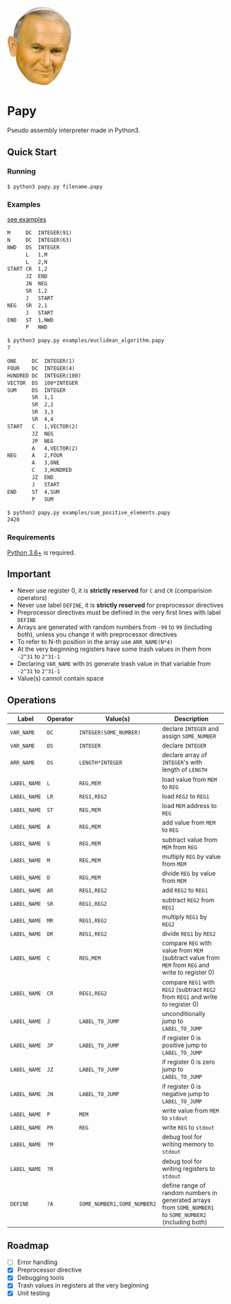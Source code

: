 <img src="papaj.png" alt="" width="150"/>

# Papy

Pseudo assembly interpreter made in Python3.

## Quick Start

### Running

```sh
$ python3 papy.py filename.papy
```

### Examples

[see examples](examples/)

```txt
M     DC  INTEGER(91)
N     DC  INTEGER(63)
NWD   DS  INTEGER
      L   1,M
      L   2,N
START CR  1,2
      JZ  END
      JN  NEG
      SR  1,2
      J   START
NEG   SR  2,1
      J   START
END   ST  1,NWD
      P   NWD
```

```sh
$ python3 papy.py examples/euclidean_algorithm.papy
7
```

```txt
ONE     DC  INTEGER(1)
FOUR    DC  INTEGER(4)
HUNDRED DC  INTEGER(100)
VECTOR  DS  100*INTEGER
SUM     DS  INTEGER
        SR  1,1
        SR  2,2
        SR  3,3
        SR  4,4
START   C   1,VECTOR(2)
        JZ  NEG
        JP  NEG
        A   4,VECTOR(2)
NEG     A   2,FOUR
        A   3,ONE
        C   3,HUNDRED
        JZ  END
        J   START
END     ST  4,SUM
        P   SUM
```

```sh
$ python3 papy.py examples/sum_positive_elements.papy
2420
```

### Requirements

[Python 3.6+](https://www.python.org) is required.


## Important

- Never use register 0, it is **strictly reserved** for `C` and `CR` (comparision operators)
- Never use label `DEFINE`, it is **strictly reserved** for preprocessor directives
- Preprocessor directives must be defined in the very first lines with label `DEFINE`
- Arrays are generated with random numbers from `-99` to `99` (including both), unless you change it with preprocessor directives
- To refer to N-th position in the array use `ARR_NAME(N*4)`
- At the very beginning registers have some trash values in them from `-2^31` to `2^31-1`
- Declaring `VAR_NAME` with `DS` generate trash value in that variable from `-2^31` to `2^31-1`
- Value(s) cannot contain space

## Operations
Label | Operator | Value(s) | Description
--- | --- | --- | ---
`VAR_NAME` | `DC` | `INTEGER(SOME_NUMBER)` | declare `INTEGER` and assign `SOME_NUMBER`
`VAR_NAME` | `DS` | `INTEGER` | declare `INTEGER`
`ARR_NAME` | `DS` | `LENGTH*INTEGER` | declare array of `INTEGER`'s with length of  `LENGTH`
`LABEL_NAME` | `L` | `REG,MEM` | load value from `MEM` to `REG`
`LABEL_NAME` | `LR` | `REG1,REG2` | load `REG2` to `REG1`
`LABEL_NAME` | `ST` | `REG,MEM` | load `MEM` address to `REG`
`LABEL_NAME` | `A` | `REG,MEM` | add value from `MEM` to `REG`
`LABEL_NAME` | `S` | `REG,MEM` | subtract value from `MEM` from `REG`
`LABEL_NAME` | `M` | `REG,MEM` | multiply `REG` by value from `MEM`
`LABEL_NAME` | `D` | `REG,MEM` | divide `REG` by value from `MEM`
`LABEL_NAME` | `AR` | `REG1,REG2` | add `REG2` to `REG1`
`LABEL_NAME` | `SR` | `REG1,REG2` | subtract `REG2` from `REG1`
`LABEL_NAME` | `MR` | `REG1,REG2` | multiply `REG1` by `REG2`
`LABEL_NAME` | `DR` | `REG1,REG2` | divide `REG1` by `REG2`
`LABEL_NAME` | `C` | `REG,MEM` | compare `REG` with value from `MEM` (subtract value from `MEM` from `REG` and write to register 0)
`LABEL_NAME` | `CR` | `REG1,REG2` | compare `REG1` with `REG2` (subtract `REG2` from `REG1` and write to register 0)
`LABEL_NAME` | `J` | `LABEL_TO_JUMP` | unconditionally jump to `LABEL_TO_JUMP`
`LABEL_NAME` | `JP` | `LABEL_TO_JUMP` | if register 0 is positive jump to `LABEL_TO_JUMP`
`LABEL_NAME` | `JZ` | `LABEL_TO_JUMP` | if register 0 is zero jump to `LABEL_TO_JUMP`
`LABEL_NAME` | `JN` | `LABEL_TO_JUMP` | if register 0 is negative jump to `LABEL_TO_JUMP`
`LABEL_NAME` | `P` | `MEM` | write value from `MEM` to `stdout`
`LABEL_NAME` | `PR` | `REG` | write `REG` to `stdout`
`LABEL_NAME` | `?M` | &nbsp; | debug tool for writing memory to `stdout`
`LABEL_NAME` | `?R` | &nbsp; | debug tool for writing registers to `stdout`
`DEFINE` | `?A` | `SOME_NUMBER1,SOME_NUMBER2` | define range of random numbers in generated arrays from `SOME_NUMBER1` to `SOME_NUMBER2` (including both)

## Roadmap

- [ ] Error handling
- [x] Preprocessor directive
- [x] Debugging tools
- [x] Trash values in registers at the very beginning
- [x] Unit testing
